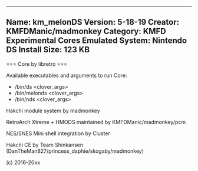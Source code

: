 -----------------------
Name: km_melonDS
Version: 5-18-19
Creator: KMFDManic/madmonkey
Category: KMFD Experimental Cores
Emulated System: Nintendo DS
Install Size: 123 KB
-----------------------
=== Core by libretro ===

Available executables and arguments to run Core:
- /bin/ds <rom> <clover_args>
- /bin/melonds <rom> <clover_args>
- /bin/nds <rom> <clover_args>

Hakchi module system by madmonkey

RetroArch Xtreme + HMODS maintained by KMFDManic/madmonkey/pcm

NES/SNES Mini shell integration by Cluster

Hakchi CE by Team Shinkansen (DanTheMan827/princess_daphie/skogaby/madmonkey)

(c) 2016-20xx
